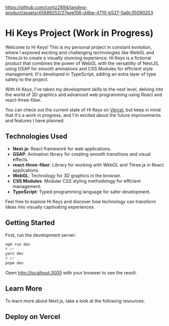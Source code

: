 https://github.com/cortiz2894/landing-product/assets/45889252/27eee106-d4be-4710-b527-5a9c35090253

# Hi Keys Project (Work in Progress)

Welcome to Hi Keys! This is my personal project in constant evolution, where I explored exciting and challenging technologies like WebGL and ThreeJs to create a visually stunning experience. Hi Keys is a fictional product that combines the power of WebGL with the versatility of NextJS, using GSAP for smooth animations and CSS Modules for efficient style management. It's developed in TypeScript, adding an extra layer of type safety to the project.

With Hi Keys, I've taken my development skills to the next level, delving into the world of 3D graphics and advanced web programming using React and react-three-fiber.

You can check out the current state of Hi Keys on [Vercel](https://hi-keys-landing.vercel.app/), but keep in mind that it's a work in progress, and I'm excited about the future improvements and features I have planned.

## Technologies Used

- **Next.js**: React framework for web applications.
- **GSAP**: Animation library for creating smooth transitions and visual effects.
- **react-three-fiber**: Library for working with WebGL and Three.js in React applications.
- **WebGL**: Technology for 3D graphics in the browser.
- **CSS Modules**: Modular CSS styling methodology for efficient management.
- **TypeScript**: Typed programming language for safer development.

Feel free to explore Hi Keys and discover how technology can transform ideas into visually captivating experiences.

## Getting Started

First, run the development server:

```bash
npm run dev
# or
yarn dev
# or
pnpm dev
```

Open [http://localhost:3000](http://localhost:3000) with your browser to see the result.

## Learn More

To learn more about Next.js, take a look at the following resources:

## Deploy on Vercel


